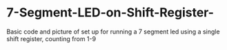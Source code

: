 # 7-Segment-LED-on-Shift-Register-
Basic code and picture of set up for running a 7 segment led using a single shift register, counting from 1-9
